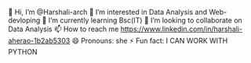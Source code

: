 👋 Hi, I’m @Harshali-arch
👀 I’m interested in Data Analysis and Web-devloping
🌱 I’m currently learning Bsc(IT)
💞️ I’m looking to collaborate on Data Analysis
📫 How to reach me https://www.linkedin.com/in/harshali-aherao-1b2ab5303
😄 Pronouns: she
⚡ Fun fact: I CAN WORK WITH PYTHON 

<!---
Harshali-arch/Harshali-arch is a ✨ special ✨ repository because its `README.md` (this file) appears on your GitHub profile.
You can click the Preview link to take a look at your changes.
--->
